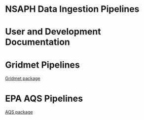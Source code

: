 # NSAPH Data Ingestion Pipelines
# User and Development Documentation

Gridmet Pipelines
=================

[Gridmet package](gridmet)

EPA AQS Pipelines
=================

[AQS package](aqs/index.html)
